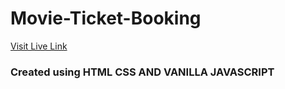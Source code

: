 # Movie-Ticket-Booking
[Visit Live Link](https://bookyourmovies.netlify.app/)

### Created using HTML CSS AND VANILLA JAVASCRIPT
